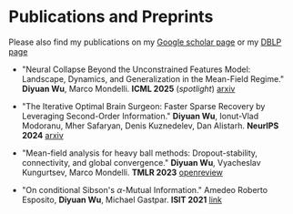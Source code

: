 # Publications and Preprints

Please also find my publications on my [Google scholar page](https://scholar.google.com/citations?user=MztcJLMAAAAJ&hl=zh-CN) or my [DBLP page](https://dblp.org/pid/284/7961.html)

- "Neural Collapse Beyond the Unconstrained Features Model: Landscape, Dynamics, and Generalization in the Mean-Field Regime." **Diyuan Wu**, Marco Mondelli. **ICML 2025** (*spotlight*) [arxiv](https://arxiv.org/abs/2501.19104)


- "The Iterative Optimal Brain Surgeon: Faster Sparse Recovery by Leveraging Second-Order Information."  **Diyuan Wu**, Ionut-Vlad Modoranu, Mher Safaryan, Denis Kuznedelev, Dan Alistarh.   **NeurIPS 2024** [arxiv](https://arxiv.org/abs/2408.17163)


- "Mean-field analysis for heavy ball methods: Dropout-stability, connectivity, and global convergence."  **Diyuan Wu**, Vyacheslav Kungurtsev, Marco Mondelli.  **TMLR 2023** [openreview](https://openreview.net/forum?id=gZna3IiGfl)



- "On conditional Sibson's $\alpha$-Mutual Information."  Amedeo Roberto Esposito, **Diyuan Wu**, Michael Gastpar.  **ISIT 2021** [link](https://ieeexplore.ieee.org/stamp/stamp.jsp?arnumber=9517944)
